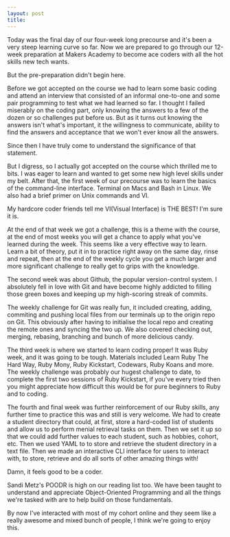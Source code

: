 ```yaml
---
layout: post
title: 
---
```

Today was the final day of our four-week long precourse and it's been a very steep learning curve so far.  Now we are prepared to go through our 12-week preparation at Makers Academy to become ace coders with all the hot skills new tech wants.

But the pre-preparation didn't begin here.

Before we got accepted on the course we had to learn some basic coding and attend an interview that consisted of an informal one-to-one and some pair programming to test what we had learned so far.  I thought I failed miserably on the coding part, only knowing the answers to a few of the dozen or so challenges put before us.  But as it turns out knowing the answers isn't what's important, it the willingness to communicate, ability to find the answers and acceptance that we won't ever know all the answers.

Since then I have truly come to understand the significance of that statement.

But I digress, so I actually got accepted on the course which thrilled me to bits.  I was eager to learn and wanted to get some new high level skills under my belt.  After that, the first week of our precourse was to learn the basics of the command-line interface.  Terminal on Macs and Bash in Linux.  We also had a brief primer on Unix commands and VI.

My hardcore coder friends tell me VI(Visual Interface) is THE BEST!  I'm sure it is.

At the end of that week we got a challenge, this is a theme with the course, at the end of most weeks you will get a chance to apply what you've learned during the week.  This seems like a very effective way to learn.  Learn a bit of theory, put it in to practice right away on the same day, rinse and repeat, then at the end of the weekly cycle you get a much larger and more significant challenge to really get to grips with the knowledge.

The second week was about Github, the popular version-control system.  I absolutely fell in love with Git and have become highly addicted to filling those green boxes and keeping up my high-scoring streak of commits.

The weekly challenge for Git was really fun, it included creating, adding, commiting and pushing local files from our terminals up to the origin repo on Git.  This obviously after having to initialise the local repo and creating the remote ones and syncing the two up.  We also covered checking out, merging, rebasing, branching and bunch of more delicious candy.

The third week is where we started to learn coding proper!  It was Ruby week, and it was going to be tough.  Materials included Learn Ruby The Hard Way, Ruby Mony, Ruby Kickstart, Codewars, Ruby Koans and more.  The weekly challenge was probably our hugest challenge to date, to complete the first two sessions of Ruby Kickstart, if you've every tried then you might appreciate how difficult this would be for pure beginners to Ruby and to coding.

The fourth and final week was further reinforcement of our Ruby skills, any further time to practice this was and still is very welcome.  We had to create a student directory that could, at first, store a hard-coded list of students and allow us to perform menial retrieval tasks on them.  Then we set it up so that we could add further values to each student, such as hobbies, cohort, etc.  Then we used YAML to to store and retrieve the student directory in a text file.  Then we made an interactive CLI interface for users to interact with, to store, retrieve and do all sorts of other amazing things with!

Damn, it feels good to be a coder.

Sandi Metz's POODR is high on our reading list too.  We have been taught to understand and appreciate Object-Oriented Programming and all the things we're tasked with are to help build on those fundamentals.

By now I've interacted with most of my cohort online and they seem like a really awesome and mixed bunch of people, I think we're going to enjoy this.
